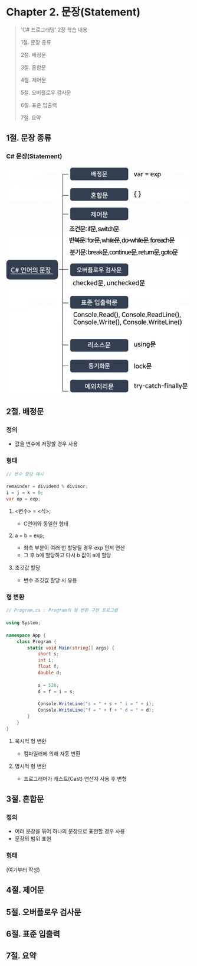 # Chapter 2. 문장(Statement)

> 'C# 프로그래밍' 2장 학습 내용
>
> 1절. 문장 종류
>
> 2절. 배정문
>
> 3절. 혼합문
>
> 4절. 제어문
>
> 5절. 오버플로우 검사문
>
> 6절. 표준 입출력
>
> 7절. 요약

## 1절. 문장 종류

### C# 문장(Statement)

<img src="https://github.com/BangYunseo/TIL/blob/main/Language/C%23/Image/ch02/2-1-StatementType.PNG" height="auto" />

## 2절. 배정문

### 정의

- 값을 변수에 저장할 경우 사용

### 형태

```C#
// 변수 할당 예시

remainder = dividend % divisor;
i = j = k = 0;
var op = exp;
```

1. <변수> = <식>;

   - C언어와 동일한 형태

2. a = b = exp;

   - 좌측 부분이 여러 번 할당될 경우 exp 먼저 연산
   - 그 후 b에 할당하고 다시 b 값이 a에 할당

3. 초깃값 할당
   - 변수 초깃값 할당 시 유용

### 형 변환

```C#
// Program.cs : Program의 형 변환 구현 프로그램

using System;

namespace App {
    class Program {
        static void Main(string[] args) {
            short s;
            int i;
            float f;
            double d;

            s = 526;
            d = f = i = s;

            Console.WriteLine("s = " + s + " i = " + i);
            Console.WriteLine("f = " + f + " d = " + d);
        }
    }
}

```

1. 묵시적 형 변환

   - 컴파일러에 의해 자동 변환

2. 명시적 형 변환
   - 프로그래머가 캐스트(Cast) 연산자 사용 후 변형

## 3절. 혼합문

### 정의

- 여러 문장을 묶어 하나의 문장으로 표현할 경우 사용
- 문장의 범위 표현

### 형태

(여기부터 작성)

## 4절. 제어문

## 5절. 오버플로우 검사문

## 6절. 표준 입출력

## 7절. 요약
